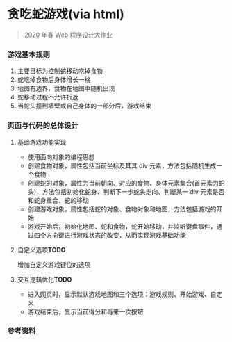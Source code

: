 # 贪吃蛇游戏(via html)

> 2020 年春 Web 程序设计大作业

### 游戏基本规则

1. 主要目标为控制蛇移动吃掉食物
2. 蛇吃掉食物后身体增长一格
3. 地图有边界，食物在地图中随机出现
4. 蛇移动过程不允许折返
5. 当蛇头撞到墙壁或自己身体的一部分后，游戏结束

### 页面与代码的总体设计

1. 基础游戏功能实现

    - 使用面向对象的编程思想
    - 创建食物对象，属性包括当前坐标及其其 div 元素，方法包括随机生成一个食物
    - 创建蛇的对象，属性为当前朝向、对应的食物、身体元素集合(首元素为蛇头)，方法包括初始化蛇身、判断下一步蛇头走向、判断某一 div 元素是否和蛇身重合、蛇的移动
    - 创建游戏对象，属性包括蛇的对象、食物对象和地图，方法包括游戏的开始
    - 游戏开始后，初始化地图、蛇和食物，蛇开始移动，并监听键盘事件，通过四个方向键进行游戏状态的改变，从而实现游戏基础功能

2. 自定义选项**TODO**

    增加自定义游戏键位的选项

3. 交互逻辑优化**TODO**

    - 进入网页时，显示默认游戏地图和三个选项：游戏规则、开始游戏、自定义
    - 游戏结束后，显示当前得分和再来一次按钮

### 参考资料

[【前端笔记】js简单代码实现贪吃蛇]: https://blog.csdn.net/weixin_41606276/article/details/81432105
[javascript贪吃蛇游戏源码]: https://blog.csdn.net/github_27314097/article/details/82988719
